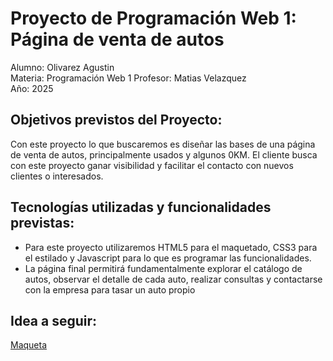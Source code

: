 # Proyecto de Programación Web 1: Página de venta de autos

Alumno: Olivarez Agustin  
Materia: Programación Web 1
Profesor: Matias Velazquez  
Año: 2025

## Objetivos previstos del Proyecto:
Con este proyecto lo que buscaremos es diseñar las bases de una página de venta de autos, principalmente usados y algunos 0KM. El cliente busca con este proyecto ganar visibilidad y facilitar el contacto con nuevos clientes o interesados.

## Tecnologías utilizadas y funcionalidades previstas:
- Para este proyecto utilizaremos HTML5 para el maquetado, CSS3 para el estilado y Javascript para lo que es programar las funcionalidades.
- La página final permitirá fundamentalmente explorar el catálogo de autos, observar el detalle de cada auto, realizar consultas y contactarse con la empresa para tasar un auto propio

## Idea a seguir:
[Maqueta](https://www.figma.com/design/VaNRf2ZRJJK8Ff3JHPTYpA/Maqueta-Programacion-Web-1?node-id=0-1&t=qkwjbylHBxPQ8Mk1-1)
